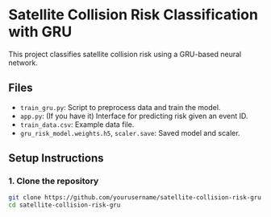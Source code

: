 # Satellite Collision Risk Classification with GRU

This project classifies satellite collision risk using a GRU-based neural network.

## Files
- `train_gru.py`: Script to preprocess data and train the model.
- `app.py`: (If you have it) Interface for predicting risk given an event ID.
- `train_data.csv`: Example data file.
- `gru_risk_model.weights.h5`, `scaler.save`: Saved model and scaler.

## Setup Instructions

### 1. Clone the repository
```bash
git clone https://github.com/yourusername/satellite-collision-risk-gru.git
cd satellite-collision-risk-gru
